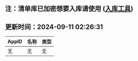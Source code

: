 ## 注：清单库已加密想要入库请使用 ([入库工具](https://github.com/BlankTMing/ManifestAutoUpdate/releases))

## 更新时间：2024-09-11 02:26:31
| AppID | 名称 | 类型  |
| :-------------------- | :----------------------------- | :----------- |
| 无 | 无 | 无 |
